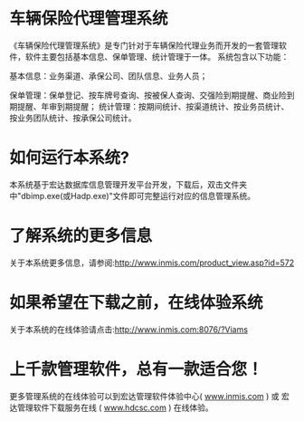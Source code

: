 # 车辆保险代理管理系统

《车辆保险代理管理系统》是专门针对于车辆保险代理业务而开发的一套管理软件，软件主要包括基本信息、保单管理、统计管理于一体。 系统包含以下功能：   

基本信息：业务渠道、承保公司、团队信息、业务人员；   

保单管理：保单登记、按车牌号查询、按被保人查询、交强险到期提醒、商业险到期提醒、年审到期提醒； 
统计管理：按期间统计、按渠道统计、按业务员统计、按业务团队统计、按承保公司统计。 

# 如何运行本系统?

本系统基于宏达数据库信息管理开发平台开发，下载后，双击文件夹中"dbimp.exe(或Hadp.exe)"文件即可完整运行对应的信息管理系统。

# 了解系统的更多信息

关于本系统更多信息，请参阅:http://www.inmis.com/product_view.asp?id=572

# 如果希望在下载之前，在线体验系统

关于本系统的在线体验请点击:http://www.inmis.com:8076/?Viams

# 上千款管理软件，总有一款适合您！

更多管理系统的在线体验可以到宏达管理软件体验中心( www.inmis.com ) 或 宏达管理软件下载服务在线 ( www.hdcsc.com ) 在线体验。

